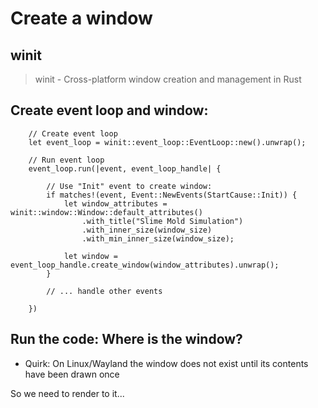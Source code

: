 # Create a window

## winit

> winit - Cross-platform window creation and management in Rust

## Create event loop and window:

```rust,noplayground
    // Create event loop
    let event_loop = winit::event_loop::EventLoop::new().unwrap();

    // Run event loop
    event_loop.run(|event, event_loop_handle| {

        // Use "Init" event to create window:
        if matches!(event, Event::NewEvents(StartCause::Init)) {
            let window_attributes = winit::window::Window::default_attributes()
                .with_title("Slime Mold Simulation")
                .with_inner_size(window_size)
                .with_min_inner_size(window_size);

            let window = event_loop_handle.create_window(window_attributes).unwrap();
        }

        // ... handle other events

    })
```

## Run the code: Where is the window?

- Quirk: On Linux/Wayland the window does not exist until its contents have been drawn once

So we need to render to it...
